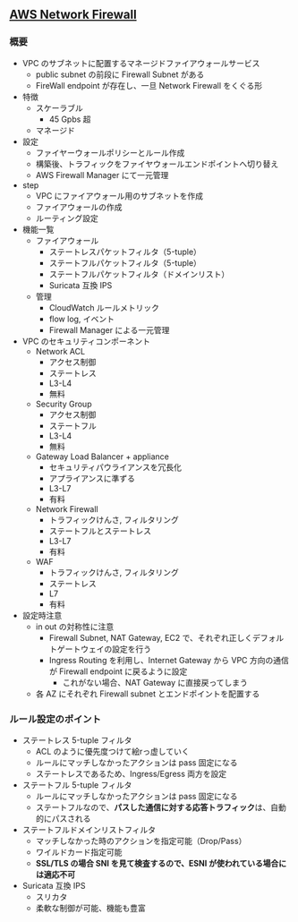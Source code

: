 ## [AWS Network Firewall](https://www.youtube.com/watch?v=bO8O1P7pm34&list=PLzWGOASvSx6FIwIC2X1nObr1KcMCBBlqY&index=152&ab_channel=AmazonWebServicesJapan%E5%85%AC%E5%BC%8F)

### 概要

- VPC のサブネットに配置するマネージドファイアウォールサービス
  - public subnet の前段に Firewall Subnet がある
  - FireWall endpoint が存在し、一旦 Network Firewall をくぐる形
- 特徴
  - スケーラブル
    - 45 Gpbs 超
  - マネージド
- 設定
  - ファイヤーウォールポリシーとルール作成
  - 構築後、トラフィックをファイヤウォールエンドポイントへ切り替え
  - AWS Firewall Manager にて一元管理
- step
  - VPC にファイアウォール用のサブネットを作成
  - ファイアウォールの作成
  - ルーティング設定
- 機能一覧
  - ファイアウォール
    - ステートレスパケットフィルタ（5-tuple）
    - ステートフルパケットフィルタ（5-tuple）
    - ステートフルパケットフィルタ（ドメインリスト）
    - Suricata 互換 IPS
  - 管理
    - CloudWatch ルールメトリック
    - flow log, イベント
    - Firewall Manager による一元管理
- VPC のセキュリティコンポーネント
  - Network ACL
    - アクセス制御
    - ステートレス
    - L3-L4
    - 無料
  - Security Group
    - アクセス制御
    - ステートフル
    - L3-L4
    - 無料
  - Gateway Load Balancer + appliance
    - セキュリティパウライアンスを冗長化
    - アプライアンスに準ずる
    - L3-L7
    - 有料
  - Network Firewall
    - トラフィックけんさ, フィルタリング
    - ステートフルとステートレス
    - L3-L7
    - 有料
  - WAF
    - トラフィックけんさ, フィルタリング
    - ステートレス
    - L7
    - 有料
- 設定時注意
  - in out の対称性に注意
    - Firewall Subnet, NAT Gateway, EC2 で、それぞれ正しくデフォルトゲートウェイの設定を行う
    - Ingress Routing を利用し、Internet Gateway から VPC 方向の通信が Firewall endpoint に戻るように設定
      - これがない場合、NAT Gateway に直接戻ってしまう
  - 各 AZ にそれぞれ Firewall subnet とエンドポイントを配置する

### ルール設定のポイント

- ステートレス 5-tuple フィルタ
  - ACL のように優先度つけて絵rっ虚していく
  - ルールにマッチしなかったアクションは pass 固定になる
  - ステートレスであるため、Ingress/Egress 両方を設定
- ステートフル 5-tuple フィルタ
  - ルールにマッチしなかったアクションは pass 固定になる
  - ステートフルなので、**パスした通信に対する応答トラフィック**は、自動的にパスされる
- ステートフルドメインリストフィルタ
  - マッチしなかった時のアクションを指定可能（Drop/Pass）
  - ワイルドカード指定可能
  - **SSL/TLS の場合 SNI を見て検査するので、ESNI が使われている場合には適応不可**
- Suricata 互換 IPS
  - スリカタ
  - 柔軟な制御が可能、機能も豊富
